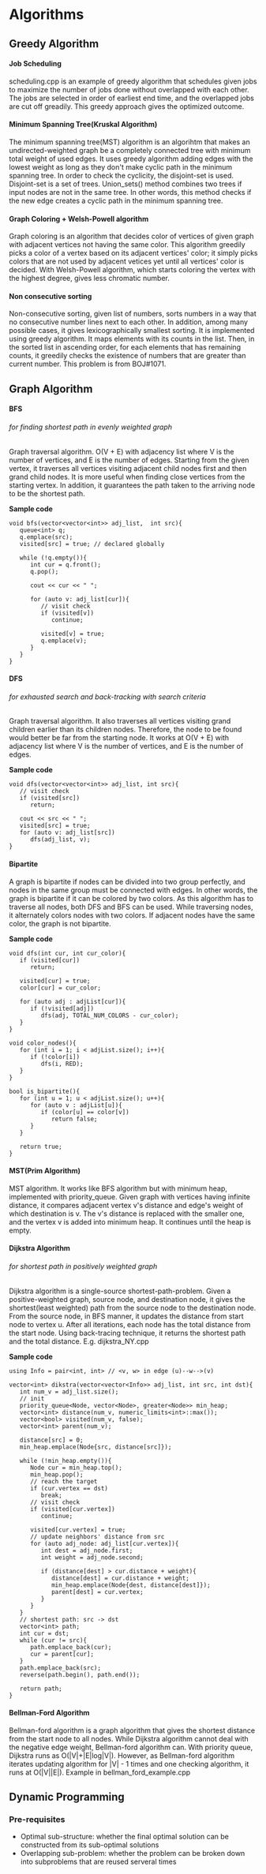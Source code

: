 Algorithms
===
## Greedy Algorithm
#### Job Scheduling
scheduling.cpp is an example of greedy algorithm that schedules given jobs to
maximize the number of jobs done without overlapped with each other. The jobs
are selected in order of earliest end time, and the overlapped jobs are cut
off greadily. This greedy approach gives the optimized outcome.
#### Minimum Spanning Tree(Kruskal Algorithm)
The minimum spanning tree(MST) algorithm is an algorihtm that makes an
undirected-weighted graph be a completely connected tree with minimum total
weight of used edges. It uses greedy algorithm adding edges with the lowest
weight as long as they don't make cyclic path in the minimum spanning tree. In
order to check the cyclicity, the disjoint-set is used. Disjoint-set is a set
of trees. Union_sets() method combines two trees if input nodes are not in the
same tree. In other words, this method checks if the new edge creates a cyclic
path in the minimum spanning tree.
#### Graph Coloring + Welsh-Powell algorithm
Graph coloring is an algorithm that decides color of vertices of given graph
with adjacent vertices not having the same color. This algorithm greedily picks
a color of a vertex based on its adjacent vertices' color; it simply picks
colors that are not used by adjacent vetices yet until all vertices' color is
decided. With Welsh-Powell algorithm, which starts coloring the vertex with
the highest degree, gives less chromatic number.
#### Non consecutive sorting
Non-consecutive sorting, given list of numbers, sorts numbers in a way that
no consecutive number lines next to each other. In addition, among many
possible cases, it gives lexicographically smallest sorting. It is implemented
using greedy algorithm. It maps elements with its counts in the list. Then, in
the sorted list in ascending order, for each elements that has remaining
counts, it greedily checks the existence of numbers that are greater than
current number. This problem is from BOJ#1071.

## Graph Algorithm
#### BFS 
###### for finding shortest path in evenly weighted graph
Graph traversal algorithm. O(V + E) with adjacency list where V is the number of 
vertices, and E is the number of edges. Starting from the given vertex, it 
traverses all vertices visiting adjacent child nodes first and then grand child 
nodes. It is more useful when finding close vertices from the starting vertex. 
In addition, it guarantees the path taken to the arriving node to be the shortest 
path.

**Sample code**
```
void bfs(vector<vector<int>> adj_list,  int src){
   queue<int> q;
   q.emplace(src);
   visited[src] = true; // declared globally
   
   while (!q.empty()){
      int cur = q.front();
      q.pop();
      
      cout << cur << " ";
      
      for (auto v: adj_list[cur]){
         // visit check
         if (visited[v])
            continue;
         
         visited[v] = true;
         q.emplace(v);
      }
   }
}
```
#### DFS
###### for exhausted search and back-tracking with search criteria
Graph traversal algorithm. It also traverses all vertices visiting grand
children earlier than its children nodes. Therefore, the node to be found would
better be far from the starting node. It works at O(V + E) with adjacency list 
where V is the number of vertices, and E is the number of edges.

**Sample code**
```
void dfs(vector<vector<int>> adj_list, int src){
   // visit check
   if (visited[src])
      return;
   
   cout << src << " ";
   visited[src] = true;
   for (auto v: adj_list[src])
      dfs(adj_list, v);
}
```
#### Bipartite
A graph is bipartite if nodes can be divided into two group perfectly, and
nodes in the same group must be connected with edges. In other words, the
graph is bipartite if it can be colored by two colors. As this algorithm has to
traverse all nodes, both DFS and BFS can be used. While traversing nodes, it
alternately colors nodes with two colors. If adjacent nodes have the same
color, the graph is not bipartite.

**Sample code**
```
void dfs(int cur, int cur_color){
   if (visited[cur])
      return;
   
   visited[cur] = true;
   color[cur] = cur_color;
	
   for (auto adj : adjList[cur]){
      if (!visited[adj])
         dfs(adj, TOTAL_NUM_COLORS - cur_color);
   }
}

void color_nodes(){
   for (int i = 1; i < adjList.size(); i++){
      if (!color[i])
         dfs(i, RED);
   }
}

bool is_bipartite(){
   for (int u = 1; u < adjList.size(); u++){
      for (auto v : adjList[u]){
         if (color[u] == color[v])
            return false;
      }
   }
   
   return true;
}
```

#### MST(Prim Algorithm)
MST algorithm. It works like BFS algorithm but with minimum heap, implemented
with priority_queue. Given graph with vertices having infinite distance, it
compares adjacent vertex v's distance and edge's weight of which destination
is v. The v's distance is replaced with the smaller one, and the vertex v is
added into minimum heap. It continues until the heap is empty.

#### Dijkstra Algorithm
###### for shortest path in positively weighted graph
Dijkstra algorithm is a single-source shortest-path-problem. Given a
positive-weighted graph, source node, and destination node, it gives the
shortest(least weighted) path from the source node to the destination node. 
From the source node, in BFS manner, it updates the distance from start node to 
vertex u. After all iterations, each node has the total distance from the start 
node. Using back-tracing technique, it returns the shortest path and the total
distance. E.g. dijkstra_NY.cpp

**Sample code**
```
using Info = pair<int, int> // <v, w> in edge (u)--w-->(v)

vector<int> dikstra(vector<vector<Info>> adj_list, int src, int dst){
   int num_v = adj_list.size();
   // init
   priority_queue<Node, vector<Node>, greater<Node>> min_heap;
   vector<int> distance(num_v, numeric_limits<int>::max());
   vector<bool> visited(num_v, false);
   vector<int> parent(num_v);
   
   distance[src] = 0;
   min_heap.emplace(Node{src, distance[src]});
   
   while (!min_heap.empty()){
      Node cur = min_heap.top();
      min_heap.pop();
      // reach the target
      if (cur.vertex == dst)
         break;
      // visit check
      if (visited[cur.vertex]) 
         continue;
      
      visited[cur.vertex] = true;
      // update neighbors' distance from src
      for (auto adj_node: adj_list[cur.vertex]){
         int dest = adj_node.first;
         int weight = adj_node.second;
         
         if (distance[dest] > cur.distance + weight){
            distance[dest] = cur.distance + weight;
            min_heap.emplace(Node{dest, distance[dest]});
            parent[dest] = cur.vertex;
         }
      }
   }
   // shortest path: src -> dst
   vector<int> path;
   int cur = dst;
   while (cur != src){
      path.emplace_back(cur);
      cur = parent[cur];
   }
   path.emplace_back(src);
   reverse(path.begin(), path.end());
   
   return path;
}
```
#### Bellman-Ford Algorithm
Bellman-ford algorithm is a graph algorithm that gives the shortest distance 
from the start node to all nodes. While Dijkstra algorithm cannot deal with the 
negative edge weight, Bellman-ford algorithm can. With priority queue, Dijkstra 
runs as O(|V|+|E|log|V|). However, as Bellman-ford algorithm iterates updating 
algorithm for |V| - 1 times and one checking algorithm, it runs at O(|V||E|).
Example in bellman_ford_example.cpp

## Dynamic Programming
### Pre-requisites
* Optimal sub-structure: whether the final optimal solution can be constructed
from its sub-optimal solutions
* Overlapping sub-problem: whether the problem can be broken down into
subproblems that are reused serveral times